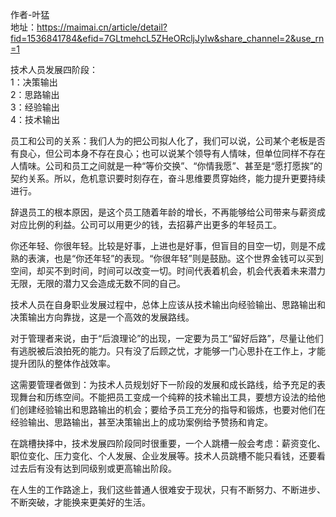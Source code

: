 作者-叶猛  
地址：https://maimai.cn/article/detail?fid=1536841784&efid=7GLtmehcL5ZHeORcljJyIw&share_channel=2&use_rn=1

技术人员发展四阶段：  
1：决策输出  
2：思路输出  
3：经验输出  
4：技术输出  

员工和公司的关系：我们人为的把公司拟人化了，我们可以说，公司某个老板是否有良心，但公司本身不存在良心；也可以说某个领导有人情味，但单位同样不存在人情味。公司和员工之间就是一种“等价交换”、“你情我愿”、甚至是“愿打愿挨”的契约关系。所以，危机意识要时刻存在，奋斗思维要贯穿始终，能力提升更要持续进行。

辞退员工的根本原因，是这个员工随着年龄的增长，不再能够给公司带来与薪资成对应比例的利益。公司可以用更少的钱，去招募产出更多的年轻员工。

你还年轻、你很年轻。比较是好事，上进也是好事，但盲目的目空一切，则是不成熟的表演，也是“你还年轻”的表现。“你很年轻”则是鼓励。这个世界金钱可以买到空间，却买不到时间，时间可以改变一切。时间代表着机会，机会代表着未来潜力无限，无限的潜力又会造成无数不同的自己。

技术人员在自身职业发展过程中，总体上应该从技术输出向经验输出、思路输出和决策输出方向靠拢，这是一个高效的发展路线。

对于管理者来说，由于“后浪理论”的出现，一定要为员工“留好后路”，尽量让他们有逃脱被后浪拍死的能力。只有没了后顾之忧，才能够一门心思扑在工作上，才能提升团队的整体作战效率。

这需要管理者做到：为技术人员规划好下一阶段的发展和成长路线，给予充足的表现舞台和历练空间。不能把员工变成一个纯粹的技术输出工具，要想方设法的给他们创建经验输出和思路输出的机会；要给予员工充分的指导和锻炼，也要对他们在经验输出、思路输出，甚至决策输出上的成功案例给予赞扬和肯定。

在跳槽抉择中，技术发展四阶段同时很重要，一个人跳槽一般会考虑：薪资变化、职位变化、压力变化、个人发展、企业发展等。技术人员跳槽不能只看钱，还要看过去后有没有达到同级别或更高输出阶段。

在人生的工作路途上，我们这些普通人很难安于现状，只有不断努力、不断进步、不断突破，才能换来更美好的生活。
